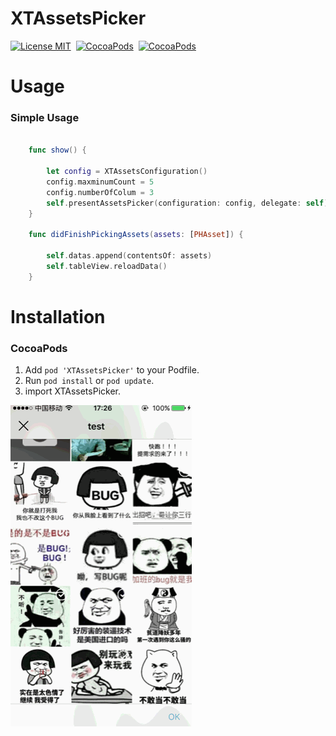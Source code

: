 XTAssetsPicker
==============

[![License MIT](https://img.shields.io/badge/license-MIT-green.svg?style=flat)](https://raw.githubusercontent.com/tion126/XTAssetsPicker/master/LICENSE)&nbsp;
[![CocoaPods](http://img.shields.io/cocoapods/v/XTAssetsPicker.svg?style=flat)](http://cocoapods.org/pods/XTAssetsPicker)&nbsp;
[![CocoaPods](http://img.shields.io/cocoapods/p/XTAssetsPicker.svg?style=flat)](http://cocoadocs.org/docsets/XTAssetsPicker)&nbsp;


Usage
==============

### Simple Usage
```swift

    func show() {
        
        let config = XTAssetsConfiguration()
        config.maxminumCount = 5
        config.numberOfColum = 3
        self.presentAssetsPicker(configuration: config, delegate: self)
    }
    
    func didFinishPickingAssets(assets: [PHAsset]) {
        
        self.datas.append(contentsOf: assets)
        self.tableView.reloadData()
    }

```

Installation
==============

### CocoaPods

1. Add `pod 'XTAssetsPicker'` to your Podfile.
2. Run `pod install` or `pod update`.
3. import XTAssetsPicker.

![gif](https://raw.githubusercontent.com/tion126/XTAssetsPicker/master/Untitled1.gif)
